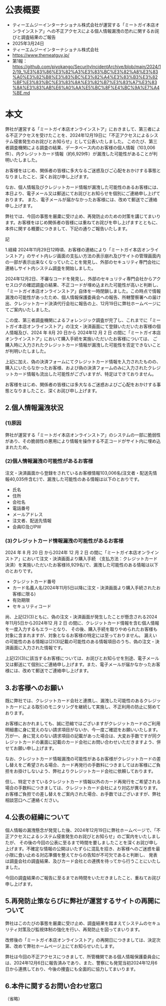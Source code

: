 # 公表概要
- ティーエムジーインターナショナル株式会社が運営する「ミートガイ本店オンラインストア」への不正アクセスによる個人情報漏洩の恐れに関するお詫びと調査結果のご報告
- 2025年3月24日
- ティーエムジーインターナショナル株式会社
- https://www.themeatguy.jp/
- 第1報：https://github.com/piyokango/SecurityIncidentArchive/blob/main/2024/12/19_%E3%83%86%E3%82%A3%E3%83%BC%E3%82%A8%E3%83%A0%E3%82%B8%E3%83%BC%E3%82%A4%E3%83%B3%E3%82%BF%E3%83%BC%E3%83%8A%E3%82%B7%E3%83%A7%E3%83%8A%E3%83%AB%E6%A0%AA%E5%BC%8F%E4%BC%9A%E7%A4%BE.md

# 本文
弊社が運営する「ミートガイ本店オンラインストア」におきまして、第三者による不正アクセスを受けたことを、2024年12月19日に「不正アクセスによるシステム侵害発生のお詫びとお知らせ」として公表いたしました。 このたび、第三者調査機関による調査の結果、データベース内のお客様の個人情報（103,006件）、内クレジットカード情報（約6,929件）が漏洩した可能性があることが判明いたしました。

お客様をはじめ、関係者の皆様に多大なるご迷惑及びご心配をおかけする事態となりましたこと、深くお詫び申し上げます。

なお、個人情報及びクレジットカード情報が漏洩した可能性のあるお客様には、本日より、電子メール又は郵送にてお詫びとお知らせを個別にご連絡申し上げております。 また、電子メールが届かなかったお客様には、改めて郵送でご連絡申し上げます。

弊社では、今回の事態を厳粛に受け止め、再発防止のための対策を講じてまいります。お客様をはじめ関係者の皆様には重ねてお詫びを申し上げますとともに、本件に関する概要につきまして、下記の通りご報告いたします。

記

1.経緯
2024年11月29日12時頃、お客様の連絡により「ミートガイ本店オンラインストア」のサイト内レジ画面の支払い方法の表示崩れ及びサイトの管理画面内の一部が表示出来なくなっていたことを発見し、外部のセキュリティ専門会社に連絡しサイト内システム調査を開始しました。

2024年12月2日、不審なコードを発見し、外部のセキュリティ専門会社からアクセスログの確認調査の結果、不正コードが埋め込まれた可能性が高いと判断し、「ミートガイ本店オンラインストア」自体を一時閉鎖しました。この時点で情報漏洩の可能性があったため、個人情報保護委員会への報告、所轄警察署への届け出、クレジットカード決済代行会社に報告の上、12月19日に弊社ホームページにてご案内いたしました。

この度、第三者調査機関によるフォレンジック調査が完了し、これまでに「ミートガイ本店オンラインストア」の注文・決済画面にて登録いただいたお客様の個人情報及び、2024 年 8月 20 日から 2024年12 月 2 日 の間に「ミートガイ本店オンラインストア」において購入手続を実施いただいたお客様については、 ご購入時に入力されたクレジットカード情報が漏洩した可能性を否定できないことが判明いたしました。

上記に加え、偽の決済フォームにてクレジットカード情報を入力されたものの、購入にいたらなかったお客様、および偽の決済フォームのみに入力されたクレジットカード情報も流出した可能性がございますが、特定はできておりません。

お客様をはじめ、関係者の皆様には多大なるご迷惑およびご心配をおかけする事態となりましたこと、深くお詫び申し上げます。

## 2.個人情報漏洩状況
### (1)原因
弊社が運営する「ミートガイ本店オンラインストア」のシステムの一部に脆弱性があり、その脆弱性の悪用により情報を操作する不正コードがサイト内に埋め込まれたため。

### (2)個人情報漏洩の可能性があるお客様
注文・決済画面から登録をされているお客様情報103,006名(注文者・配送先情報40,035件含む)で、漏洩した可能性のある情報は以下のとおりです。
- 氏名
- 住所
- 会社名
- 電話番号
- メールアドレス
- 注文者、配送先情報
- 会員ID及びPW

### (3)クレジットカード情報漏洩の可能性があるお客様
2024 年 8 月 20 日 から2024年 12 月 2 日 の間に「ミートガイ本店オンラインストア」において注文・決済画面より購入手続 （支払方法：クレジットカード決済）を実施いただいたお客様(6,929名)で、漏洩した可能性のある情報は以下のとおりです。
- クレジットカード番号
- カード名義人名(2024年11月5日以降に注文・決済画面より購入手続されたお客様に限る)
- 有効期限
- セキュリティコード

尚、上記(2)(3)ともに、偽の注文・決済画面が発生したことが懸念される2024年11月5日から2024年12 月 2 日 の間に、クレジットカード情報を含む個人情報を一度入力するもエラーとなり、 その後、購入手続を取りやめられたお客様も対象に含まれますが、対象となるお客様の特定には至っておりません。 漏えいの可能性のある情報は(2)(3)記載の可能性のある情報項目のうち、偽の注文・決済画面に入力された情報です。

上記(2)(3)に該当するお客様については、お詫びとお知らせを別途、電子メール又は郵送にて個別にご連絡申し上げます。また、電子メールが届かなかったお客様には、改めて郵送でご連絡申し上げます。

## 3.お客様へのお願い
既に弊社では、クレジットカード会社と連携し、漏洩した可能性のあるクレジットカードによる取引のモニタリングを継続して実施し、不正利用の防止に努めております。

お客様におかれましても、誠に恐縮ではございますがクレジットカードのご利用明細書に身に覚えのない請求項目がないか、今一度ご確認をお願いいたします。万が一、身に覚えのない請求項目の記載があった場合は、大変お手数ですが同クレジットカードの裏面に記載のカード会社にお問い合わせいただきますよう、併せてお願い申し上げます。

なお、クレジットカード情報漏洩の可能性があるお客様がクレジットカードの差し替えをご希望される場合、カード再発行の手数料につきましてはお客様にご負担をお掛けしないよう、弊社よりクレジットカード会社に依頼しております。

但し、特定できているクレジットカード情報以外のカード再発行をご希望される場合の手数料につきましては、クレジットカード会社により対応が異なります。お客様ご負担での差し替えをご案内された場合、お手数ではございますが、弊社相談窓口へご連絡ください。

## 4.公表の経緯について
個人情報の漏洩懸念が発覚した後、2024年12月19日に弊社ホームページで、「不正アクセスによるシステム侵害発生のお詫びとお知らせ」のご案内をいたしましたが、 その後の今回の公表に至るまで時間を要しましたことを深くお詫び申し上げます。不確定な情報の公開はいたずらに混乱を招き、お客様へのご迷惑を最小限に食い止める対応準備を整えてからの告知が不可欠であると判断し、 発表は調査会社の調査結果、及びカード会社との連携を待ってから行うことにいたしました。

今回の調査結果のご報告に至るまでお時間をいただきましたこと、重ねてお詫び申し上げます。

## 5.再発防止策ならびに弊社が運営するサイトの再開について
弊社はこのたびの事態を厳粛に受け止め、調査結果を踏まえてシステムのセキュリティ対策及び監視体制の強化を行い、再発防止を図ってまいります。

改修後の「ミートガイ本店オンラインストア」の再開日につきましては、決定次第、改めて弊社ホームページ上にてお知らせいたします。

弊社は今回の不正アクセスにつきまして、所管機関である個人情報保護委員会には、2024年12月6日に報告済みであり、また、警察にも発覚当初2024年12月6日から連携しており、今後の捜査にも全面的に協力してまいります。

## 6.本件に関するお問い合わせ窓口
（省略）
